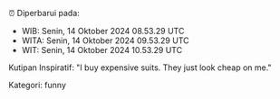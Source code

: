 ⏰ Diperbarui pada:
- WIB: Senin, 14 Oktober 2024 08.53.29 UTC
- WITA: Senin, 14 Oktober 2024 09.53.29 UTC
- WIT: Senin, 14 Oktober 2024 10.53.29 UTC

Kutipan Inspiratif:
"I buy expensive suits. They just look cheap on me."


Kategori: funny

